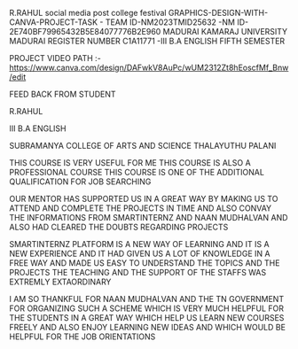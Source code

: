 R.RAHUL social media post college festival GRAPHICS-DESIGN-WITH-CANVA-PROJECT-TASK - TEAM ID-NM2023TMID25632 -NM ID-2E740BF79965432B5E84077776B2E960
MADURAI KAMARAJ UNIVERSITY MADURAI REGISTER NUMBER C1A11771 -III B.A ENGLISH FIFTH SEMESTER





                                    

PROJECT VIDEO PATH :-   https://www.canva.com/design/DAFwkV8AuPc/wUM2312Zt8hEoscfMf_Bnw/edit


FEED BACK  FROM STUDENT 

R.RAHUL

III B.A ENGLISH

SUBRAMANYA COLLEGE OF ARTS AND SCIENCE THALAYUTHU PALANI

THIS COURSE IS VERY USEFUL FOR ME THIS COURSE IS ALSO A PROFESSIONAL COURSE THIS COURSE IS ONE OF THE ADDITIONAL QUALIFICATION FOR JOB SEARCHING  

OUR MENTOR HAS SUPPORTED US IN A GREAT WAY BY MAKING US TO ATTEND AND COMPLETE THE PROJECTS IN TIME AND ALSO CONVAY THE INFORMATIONS FROM SMARTINTERNZ AND NAAN MUDHALVAN AND ALSO HAD CLEARED THE DOUBTS REGARDING PROJECTS

SMARTINTERNZ PLATFORM IS A NEW WAY OF LEARNING AND IT IS A NEW EXPERIENCE AND IT HAD GIVEN US A LOT OF KNOWLEDGE IN A FREE WAY AND MADE US EASY TO UNDERSTAND THE TOPICS AND THE PROJECTS THE TEACHING AND THE SUPPORT OF THE STAFFS WAS EXTREMLY EXTAORDINARY

I AM SO THANKFUL FOR NAAN MUDHALVAN AND THE TN GOVERNMENT FOR ORGANIZING SUCH A SCHEME WHICH IS VERY MUCH HELPFUL FOR THE STUDENTS IN A GREAT WAY WHICH HELP US LEARN NEW COURSES FREELY AND ALSO ENJOY LEARNING NEW IDEAS AND WHICH WOULD BE HELPFUL FOR THE JOB ORIENTATIONS 
